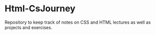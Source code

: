 # Html-CsJourney

Repository to keep track of notes on CSS and HTML lectures as well as projects and exercises.
